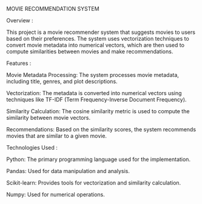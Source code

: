 MOVIE RECOMMENDATION SYSTEM

Overview : 

This project is a movie recommender system that suggests movies to users based on their preferences. The system uses vectorization techniques to convert movie metadata into numerical vectors, which are then used to compute similarities between movies and make recommendations.

Features :

Movie Metadata Processing: The system processes movie metadata, including title, genres, and plot descriptions.

Vectorization: The metadata is converted into numerical vectors using techniques like TF-IDF (Term Frequency-Inverse Document Frequency).

Similarity Calculation: The cosine similarity metric is used to compute the similarity between movie vectors.

Recommendations: Based on the similarity scores, the system recommends movies that are similar to a given movie.

Technologies Used : 

Python: The primary programming language used for the implementation.

Pandas: Used for data manipulation and analysis.

Scikit-learn: Provides tools for vectorization and similarity calculation.

Numpy: Used for numerical operations.

